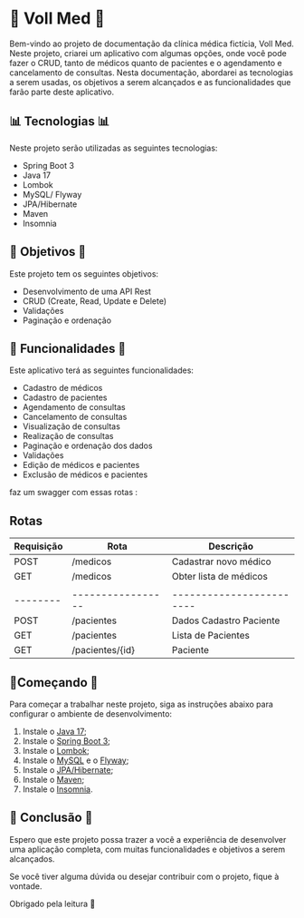 # 🏥 Voll Med 🏥

Bem-vindo ao projeto de documentação da clínica médica fictícia, Voll Med.
Neste projeto, criarei um aplicativo com algumas opções, onde você pode fazer o CRUD, tanto de médicos quanto de pacientes e o agendamento e cancelamento de consultas.
Nesta documentação, abordarei as tecnologias a serem usadas, os objetivos a serem alcançados e as funcionalidades que farão parte deste aplicativo.

## 📊 Tecnologias 📊

Neste projeto serão utilizadas as seguintes tecnologias:

- Spring Boot 3
- Java 17
- Lombok
- MySQL/ Flyway
- JPA/Hibernate
- Maven
- Insomnia

## 🎯 Objetivos 🎯

Este projeto tem os seguintes objetivos:

- Desenvolvimento de uma API Rest
- CRUD (Create, Read, Update e Delete)
- Validações
- Paginação e ordenação

## 🤝 Funcionalidades 🤝

Este aplicativo terá as seguintes funcionalidades:

- Cadastro de médicos
- Cadastro de pacientes
- Agendamento de consultas
- Cancelamento de consultas
- Visualização de consultas
- Realização de consultas
- Paginação e ordenação dos dados
- Validações
- Edição de médicos e pacientes
- Exclusão de médicos e pacientes

faz um swagger com essas rotas :
## Rotas
Requisição | Rota | Descrição 
------------ | ------------- | -------------
POST | /medicos | Cadastrar novo médico
GET | /medicos | Obter lista de médicos
|  |     |       | Resposta  |
|--------|-----------------|------------------------|----------------------|
| POST   | /pacientes      | Dados Cadastro Paciente| Paciente cadastrado  |
| GET    | /pacientes      | Lista de Pacientes     | Lista de Pacientes   |
| GET    | /pacientes/{id} | Paciente               | Paciente             |

## 🔧Começando 🔧

Para começar a trabalhar neste projeto, siga as instruções abaixo para configurar o ambiente de desenvolvimento:

1. Instale o [Java 17](https://www.oracle.com/java/technologies/javase-downloads.html);
2. Instale o [Spring Boot 3](https://start.spring.io/);
3. Instale o [Lombok](https://projectlombok.org/setup/overview);
4. Instale o [MySQL](https://dev.mysql.com/doc/refman/8.0/en/installing.html) e o [Flyway](https://flywaydb.org/getstarted/firststeps/maven);
5. Instale o [JPA/Hibernate](https://hibernate.org/orm/documentation/5.4/);
6. Instale o [Maven](https://maven.apache.org/install.html);
7. Instale o [Insomnia](https://insomnia.rest/download/).


## 🚀 Conclusão 🚀

Espero que este projeto possa trazer a você a experiência de desenvolver uma aplicação completa, com muitas funcionalidades e objetivos a serem alcançados.

Se você tiver alguma dúvida ou desejar contribuir com o projeto, fique à vontade.

Obrigado pela leitura 🤝
